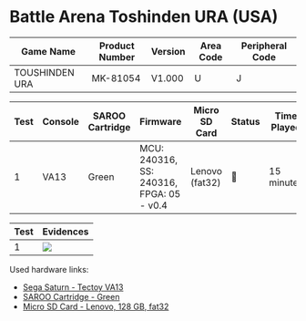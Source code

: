 # Battle Arena Toshinden URA (USA)

| Game Name      | Product Number | Version | Area Code | Peripheral Code |
| -------------- | -------------- | ------- | --------- | --------------- |
| TOUSHINDEN URA | MK-81054       | V1.000  | U         | J               |

| Test | Console | SAROO Cartridge | Firmware                                 | Micro SD Card  | Status | Time Played |
| ---- | ------- | --------------- | ---------------------------------------- | -------------- | ------ | ----------- |
| 1    | VA13    | Green           | MCU: 240316, SS: 240316, FPGA: 05 - v0.4 | Lenovo (fat32) | :100:  | 15 minutes  |

| Test | Evidences                                                                                        |
| ---- | ------------------------------------------------------------------------------------------------ |
| 1    | [![](https://img.youtube.com/vi/wG_uJ9ltENI/0.jpg)](https://www.youtube.com/watch?v=wG_uJ9ltENI) |

Used hardware links:

- [Sega Saturn - Tectoy VA13](../../../../Info/Consoles/VA13/README.md)
- [SAROO Cartridge - Green](../../../../Info/Cartridges/RetroGameParadiseStore/1.32F/README.md)
- [Micro SD Card - Lenovo, 128 GB, fat32](../../../../Info/SdCards/Lenovo/128GB/fat32/README.md)

